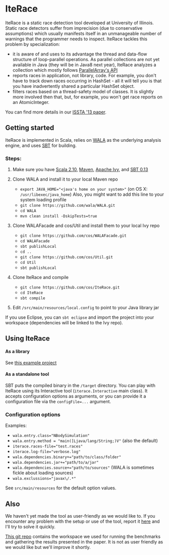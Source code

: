 # IteRace

IteRace is a static race detection tool developed at University of Illinois. 
Static race detectors suffer from imprecision (due to conservative assumptions) which usually manifests itself in an unmanageable number of warnings that the programmer needs to inspect.
IteRace tackles this problem by specialization:
 - it is aware of and uses to its advantage the thread and data-flow structure of loop-parallel operations. As parallel collections are not yet available in Java (they will be in Java8 next year), IteRace analyzes a collection which mostly follows [ParallelArray's API](http://gee.cs.oswego.edu/dl/concurrency-interest/index.html)
 - reports races in application, not library, code. For example, you don't have to track down races occurring in HashSet - all it will tell you is that you have inadvertently shared a particular HashSet object.   
 - filters races based on a thread-safety model of classes. It is slightly more involved then that, but, for example, you won't get race reports on an AtomicInteger.

You can find more details in our [ISSTA '13 paper](http://publish.illinois.edu/cos/files/2013/08/IteRace-ISSTA-13.pdf).

## Getting started

IteRace is implemented in Scala, relies on [WALA](http://wala.sourceforge.net/wiki/index.php/Main_Page) as the underlying analysis engine, and uses [SBT](http://www.scala-sbt.org) for building.

### Steps:

1. Make sure you have [Scala 2.10](http://www.scala-lang.org/download/), [Maven](http://maven.apache.org/download.cgi), [Apache Ivy](http://ant.apache.org/ivy/download.cgi), and [SBT 0.13](http://www.scala-sbt.org/release/docs/Getting-Started/Setup.html) 

2. Clone WALA and install it to your local Maven repo
    - `export JAVA_HOME="<java's home on your system>"` (on OS X: `/usr/libexec/java_home`) Also, you might want to add this line to your system loading profile
    - `git clone https://github.com/wala/WALA.git`
    - `cd WALA`
    - `mvn clean install -DskipTests=true` 
    
3. Clone WALAFacade and cos/Util and install them to your local Ivy repo
    - `git clone https://github.com/cos/WALAFacade.git`
    - `cd WALAFacade`
    - `sbt publishLocal`
    - `cd ..`
    - `git clone https://github.com/cos/Util.git`
    - `cd Util`
    - `sbt publishLocal`
    
4. Clone IteRace and compile
    - `git clone https://github.com/cos/IteRace.git`
    - `cd IteRace`
    - `sbt compile`

5. Edit `/src/main/resources/local.config` to point to your Java library jar
  
If you use Eclipse, you can `sbt eclipse` and import the project into your workspace (dependencies will be linked to the Ivy repo).

## Using IteRace

#### As a library

See [this example project](https://github.com/cos/IteRace-example-client)

#### As a standalone tool

SBT puts the compiled binary in the `/target` directory. You can play with IteRace using its Interactive tool (`iterace.Interactive` main class). It accepts configuration options as arguments, or you can provide it a configuration file via the `configFile=...` argument.


### Configuration options

Examples:
- `wala.entry.class="NBodySimulation"`
- `wala.entry.method = "main([Ljava/lang/String;)V"` (also the default)
- `iterace.races-file="test.races"`
- `iterace.log-file="verbose.log"`
- `wala.dependencies.binary+="path/to/class/folder"`
- `wala.dependencies.jar+="path/to/a/jar"`
- `wala.dependencies.source+="path/to/sources"` (WALA is sometimes fickle about loading sources)
- `wala.exclussions="javax\/.*"`

See `src/main/resources` for the default option values.


## Also

We haven't yet made the tool as user-friendly as we would like to. If you encounter any problem with the setup or use of the tool, report it [here](https://github.com/cos/IteRace/issues) and I'll try to solve it quickly.

[This git repo](https://github.com/cos/workspace-iterace) contains the workspace we used for running the benchmarks and gathering the results presented in the paper. It is not as user friendly as we would like but we'll improve it shortly.
